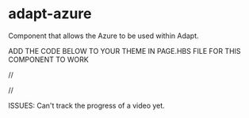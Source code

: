 adapt-azure
================

Component that allows the Azure to be used within Adapt. 

ADD THE CODE BELOW TO YOUR THEME IN PAGE.HBS FILE FOR THIS COMPONENT TO WORK

//<script src="https://amp.azure.net/libs/amp/1.8.3/azuremediaplayer.min.js"></script>

//<link rel="stylesheet" id="azurecss" href="https://amp.azure.net/libs/amp/1.8.3/skins/amp-default/azuremediaplayer.min.css">

ISSUES: Can't track the progress of a video yet.
